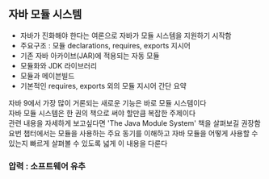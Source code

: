 ## 자바 모듈 시스템
- 자바가 진화해야 한다는 여론으로 자바가 모듈 시스템을 지원하기 시작함
- 주요구조 : 모듈 declarations, requires, exports 지시어
- 기존 자바 아카이브(JAR)에 적용되는 자동 모듈
- 모듈화와 JDK 라이브러리
- 모듈과 메이븐빌드
- 기본적인 requires, exports 외의 모듈 지시어 간단 요약

자바 9에서 가장 많이 거론되는 새로운 기능은 바로 모듈 시스템이다 <br>
자바 모듈 시스템은 한 권의 책으로 써야 할만큼 복잡한 주제이다 <br>
관련 내용을 자세하게 보고싶다면 'The Java Module System' 책을 살펴보길 권장함 <br>
요번 챕터에서는 모듈을 사용하는 주요 동기를 이해하고 자바 모듈을 어떻게 사용할 수 있는지 빠르게 살펴볼 수 있도록 넓게 이 내용을 다룬다 <br>

### 압력 : 소프트웨어 유추
